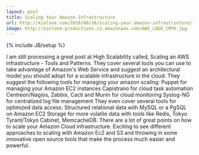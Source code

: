 ```yaml
---
layout: post
title: Scaling Your Amazon Infrastructure
url: http://kinlane.com/2010/08/16/scaling-your-amazon-infrastructure/
image: http://kinlane-productions.s3.amazonaws.com/AWS_LOGO_CMYK.jpg
---
```

{% include JB/setup %}
<p>
     I am still processing a great post at High Scalability called, Scaling an AWS infrastructure - Tools and Patterns. They cover several tools you can use to take advantage of Amazon's Web Service and suggest an architectural model you should adopt for a scalable infrastructure in the cloud. They suggest the following tools for managing your amazon scaling: Puppet for managing your Amazon EC2 instances Capistrano for cloud task automation Centreon/Nagios, Zabbix, Cacti and Munin for cloud monitoring Syslog-NG for centralized log file management They even cover several tools for optimized data access: Structured relational data with MySQL or a PgSQL on Amazon EC2 Storage for more volatile data with tools like Redis, Tokyo Tyrant/Tokyo Cabinet, MemcacheDB. There are a lot of great points on how to scale your Amazon Cloud infrastructure. Exciting to see different approaches to scaling with Amazon Ec2 and S3 and throwing in some innovative open source tools that make the process much easier and powerful.
</p>